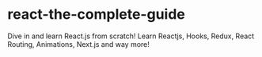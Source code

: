 # react-the-complete-guide
Dive in and learn React.js from scratch! Learn Reactjs, Hooks, Redux, React Routing, Animations, Next.js and way more!
